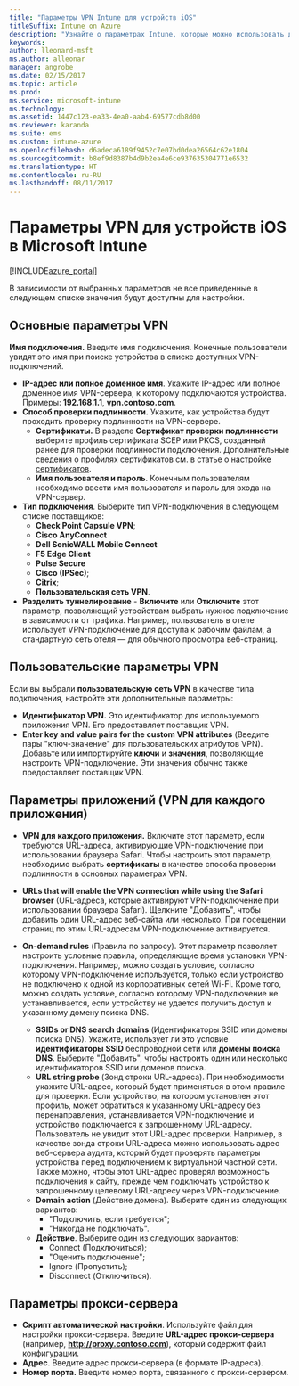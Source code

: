 ```yaml
---
title: "Параметры VPN Intune для устройств iOS"
titleSuffix: Intune on Azure
description: "Узнайте о параметрах Intune, которые можно использовать для настройки VPN-подключений на устройствах iOS.\""
keywords: 
author: lleonard-msft
ms.author: alleonar
manager: angrobe
ms.date: 02/15/2017
ms.topic: article
ms.prod: 
ms.service: microsoft-intune
ms.technology: 
ms.assetid: 1447c123-ea33-4ea0-aab4-69577cdb8d00
ms.reviewer: karanda
ms.suite: ems
ms.custom: intune-azure
ms.openlocfilehash: d6adeca6189f9452c7e07bd0dea26564c62e1804
ms.sourcegitcommit: b8ef9d8387b4d9b2ea4e6ce937635304771e6532
ms.translationtype: HT
ms.contentlocale: ru-RU
ms.lasthandoff: 08/11/2017
---
```

# <a name="vpn-settings-for-ios-devices-in-microsoft-intune"></a>Параметры VPN для устройств iOS в Microsoft Intune

[!INCLUDE[azure_portal](./includes/azure_portal.md)]

В зависимости от выбранных параметров не все приведенные в следующем списке значения будут доступны для настройки.

## <a name="base-vpn-settings"></a>Основные параметры VPN


**Имя подключения.** Введите имя подключения. Конечные пользователи увидят это имя при поиске устройства в списке доступных VPN-подключений.
- **IP-адрес или полное доменное имя**. Укажите IP-адрес или полное доменное имя VPN-сервера, к которому подключаются устройства. Примеры: **192.168.1.1**, **vpn.contoso.com**.
- **Способ проверки подлинности.** Укажите, как устройства будут проходить проверку подлинности на VPN-сервере.
    - **Сертификаты.** В разделе **Сертификат проверки подлинности** выберите профиль сертификата SCEP или PKCS, созданный ранее для проверки подлинности подключения. Дополнительные сведения о профилях сертификатов см. в статье о [настройке сертификатов](certificates-configure.md).
    - **Имя пользователя и пароль**. Конечным пользователям необходимо ввести имя пользователя и пароль для входа на VPN-сервер.
- **Тип подключения**. Выберите тип VPN-подключения в следующем списке поставщиков:
    - **Check Point Capsule VPN**;
    - **Cisco AnyConnect**
    - **Dell SonicWALL Mobile Connect**
    - **F5 Edge Client**
    - **Pulse Secure**
    - **Cisco (IPSec)**;
    - **Citrix**;
    - **Пользовательская сеть VPN**.
- **Разделить туннелирование** - **Включите** или **Отключите** этот параметр, позволяющий устройствам выбрать нужное подключение в зависимости от трафика. Например, пользователь в отеле использует VPN-подключение для доступа к рабочим файлам, а стандартную сеть отеля — для обычного просмотра веб-страниц.


## <a name="custom-vpn-settings"></a>Пользовательские параметры VPN

Если вы выбрали **пользовательскую сеть VPN** в качестве типа подключения, настройте эти дополнительные параметры:

- **Идентификатор VPN.** Это идентификатор для используемого приложения VPN. Его предоставляет поставщик VPN.
- **Enter key and value pairs for the custom VPN attributes** (Введите пары "ключ-значение" для пользовательских атрибутов VPN). Добавьте или импортируйте **ключи** и **значения**, позволяющие настроить VPN-подключение. Эти значения обычно также предоставляет поставщик VPN.

## <a name="apps-per-app-vpn-settings"></a>Параметры приложений (VPN для каждого приложения)

- **VPN для каждого приложения.** Включите этот параметр, если требуются URL-адреса, активирующие VPN-подключение при использовании браузера Safari. Чтобы настроить этот параметр, необходимо выбрать **сертификаты** в качестве способа проверки подлинности в основных параметрах VPN.
- **URLs that will enable the VPN connection while using the Safari browser** (URL-адреса, которые активируют VPN-подключение при использовании браузера Safari). Щелкните "Добавить", чтобы добавить один URL-адрес веб-сайта или несколько. При посещении страниц по этим URL-адресам VPN-подключение активируется.

- **On-demand rules** (Правила по запросу). Этот параметр позволяет настроить условные правила, определяющие время установки VPN-подключения. Например, можно создать условие, согласно которому VPN-подключение используется, только если устройство не подключено к одной из корпоративных сетей Wi-Fi. Кроме того, можно создать условие, согласно которому VPN-подключение не устанавливается, если устройству не удается получить доступ к указанному домену поиска DNS.

    - **SSIDs or DNS search domains** (Идентификаторы SSID или домены поиска DNS). Укажите, использует ли это условие **идентификаторы SSID** беспроводной сети или **домены поиска DNS**. Выберите "Добавить", чтобы настроить один или несколько идентификаторов SSID или доменов поиска.
    - **URL string probe** (Зонд строки URL-адреса). При необходимости укажите URL-адрес, который будет применяться в этом правиле для проверки. Если устройство, на котором установлен этот профиль, может обратиться к указанному URL-адресу без перенаправления, устанавливается VPN-подключение и устройство подключается к запрошенному URL-адресу. Пользователь не увидит этот URL-адрес проверки. Например, в качестве зонда строки URL-адреса можно использовать адрес веб-сервера аудита, который будет проверять параметры устройства перед подключением к виртуальной частной сети. Также можно, чтобы этот URL-адрес проверял возможность подключения к сайту, прежде чем подключать устройство к запрошенному целевому URL-адресу через VPN-подключение.
    - **Domain action** (Действие домена). Выберите один из следующих вариантов:
        - "Подключить, если требуется"; 
        - "Никогда не подключать". 
    - **Действие**. Выберите один из следующих вариантов:
        - Connect (Подключиться); 
        - "Оценить подключение"; 
        - Ignore (Пропустить); 
        - Disconnect (Отключиться). 


## <a name="proxy-settings"></a>Параметры прокси-сервера

- **Скрипт автоматической настройки**. Используйте файл для настройки прокси-сервера. Введите **URL-адрес прокси-сервера** (например, **http://proxy.contoso.com**), который содержит файл конфигурации.
- **Адрес**. Введите адрес прокси-сервера (в формате IP-адреса).
- **Номер порта.** Введите номер порта, связанного с прокси-сервером.